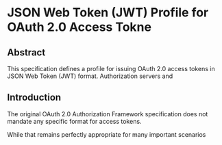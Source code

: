 # JSON Web Token (JWT) Profile for OAuth 2.0 Access Tokne

## Abstract

This specification defines a profile for issuing OAuth 2.0 access tokens in JSON Web Token (JWT) format. Authorization servers and 

## Introduction

The original OAuth 2.0 Authorization Framework specification does not mandate any specific format for access tokens.

While that remains perfectly appropriate for many important scenarios
